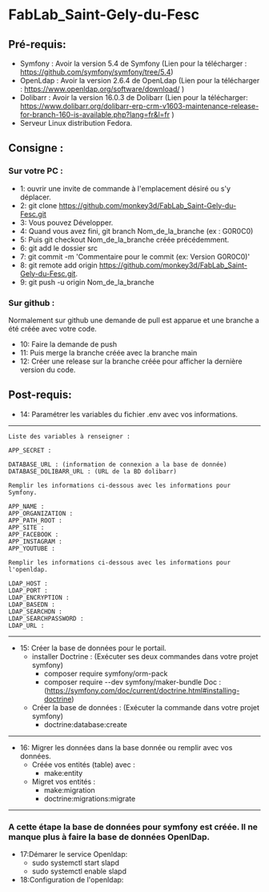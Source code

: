 # FabLab_Saint-Gely-du-Fesc

## Pré-requis:

* Symfony : Avoir la version 5.4 de Symfony (Lien pour la télécharger : https://github.com/symfony/symfony/tree/5.4)
* OpenLdap : Avoir la version 2.6.4 de OpenLdap (Lien pour la télécharger : https://www.openldap.org/software/download/ )
* Dolibarr :  Avoir la version 16.0.3 de Dolibarr (Lien pour la télécharger: https://www.dolibarr.org/dolibarr-erp-crm-v1603-maintenance-release-for-branch-160-is-available.php?lang=fr&l=fr )
* Serveur Linux distribution Fedora.

## Consigne :
### Sur votre PC :
+ 1: ouvrir une invite de  commande à l'emplacement désiré ou s'y déplacer.
+ 2: git clone https://github.com/monkey3d/FabLab_Saint-Gely-du-Fesc.git
+ 3: Vous pouvez Développer.
+ 4: Quand vous avez fini, git branch Nom_de_la_branche (ex : G0R0C0)
+ 5: Puis git checkout Nom_de_la_branche créée précédemment.
+ 6: git add le dossier src 
+ 7: git commit -m 'Commentaire pour le commit (ex: Version G0R0C0)'
+ 8: git remote add origin https://github.com/monkey3d/FabLab_Saint-Gely-du-Fesc.git.
+ 9: git push -u origin Nom_de_la_branche

### Sur github :

Normalement sur github une demande de pull est apparue et une branche a été créée avec votre code.

* 10: Faire la demande de push
* 11: Puis merge la branche créée avec la branche main
* 12: Créer une release sur la branche créée pour afficher la dernière version du code.

## Post-requis:

* 14: Paramétrer les variables du fichier .env avec vos informations.
---
    Liste des variables à renseigner :

    APP_SECRET :

    DATABASE_URL : (information de connexion a la base de donnée)
    DATABASE_DOLIBARR_URL : (URL de la BD dolibarr)

    Remplir les informations ci-dessous avec les informations pour Symfony.

    APP_NAME :
    APP_ORGANIZATION :
    APP_PATH_ROOT :
    APP_SITE :
    APP_FACEBOOK :
    APP_INSTAGRAM :
    APP_YOUTUBE :

    Remplir les informations ci-dessous avec les informations pour l'openldap.

    LDAP_HOST :
    LDAP_PORT :
    LDAP_ENCRYPTION :
    LDAP_BASEDN :
    LDAP_SEARCHDN :
    LDAP_SEARCHPASSWORD :
    LDAP_URL :
---
* 15: Créer la base de données pour le portail.
  * installer Doctrine : (Exécuter ses deux commandes dans votre projet symfony) 
    - composer require symfony/orm-pack 
    - composer require --dev symfony/maker-bundle
    Doc :(https://symfony.com/doc/current/doctrine.html#installing-doctrine) 
  * Créer la base de données : (Exécuter la commande dans votre projet symfony)
    - doctrine:database:create
---
* 16: Migrer les données dans la base donnée ou remplir avec vos données.
  * Créée vos entités (table) avec :
    - make:entity  
  * Migret vos entités :
    - make:migration
    - doctrine:migrations:migrate
---

### A cette étape la base de données pour symfony est créée. Il ne manque plus à faire la base de données OpenlDap.

* 17:Démarer le service Openldap:
    - sudo systemctl start slapd
    - sudo systemctl enable slapd
* 18:Configuration de l'openldap:

  
